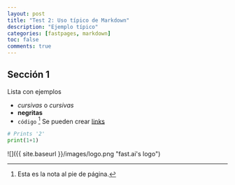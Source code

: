 ```yaml
---
layout: post
title: "Test 2: Uso típico de Markdown"
description: "Ejemplo típico"
categories: [fastpages, markdown]
toc: false
comments: true
---
```


## Sección 1
Lista con ejemplos
* *cursivas* o _cursivas_
* **negritas**
* `código` [^1]
Se pueden crear [links](https://www.markdownguide.org/cheat-sheet/) 

```python
# Prints '2'
print(1+1)
```

![]({{ site.baseurl }}/images/logo.png "fast.ai's logo")

[^1]: Esta es la nota al pie de página.